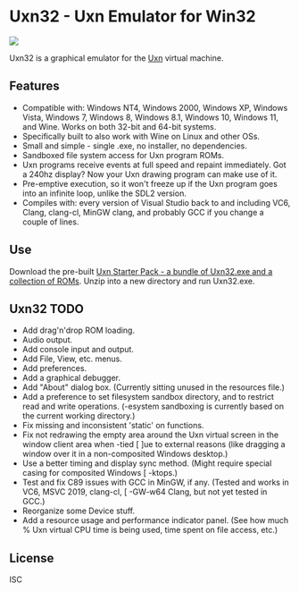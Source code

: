 Uxn32 - Uxn Emulator for Win32
==============================

![](https://raw.githubusercontent.com/wiki/randrew/uxn32/uxn32-banner.png)

Uxn32 is a graphical emulator for the [Uxn](https://wiki.xxiivv.com/site/uxn.html) virtual machine.

Features
--------

* Compatible with: Windows NT4, Windows 2000, Windows XP, Windows Vista, Windows 7, Windows 8, Windows 8.1, Windows 10, Windows 11, and Wine. Works on both 32-bit and 64-bit systems.
* Specifically built to also work with Wine on Linux and other OSs.
* Small and simple - single .exe, no installer, no dependencies.
* Sandboxed file system access for Uxn program ROMs.
* Uxn programs receive events at full speed and repaint immediately. Got a 240hz display? Now your Uxn drawing program can make use of it.
* Pre-emptive execution, so it won't freeze up if the Uxn program goes into an infinite loop, unlike the SDL2 version.
* Compiles with: every version of Visual Studio back to and including VC6, Clang, clang-cl, MinGW clang, and probably GCC if you change a couple of lines.

Use
---

Download the pre-built [Uxn Starter Pack - a bundle of Uxn32.exe and a collection of ROMs](https://github.com/randrew/uxn32/releases/download/1.0/Uxn32-1.0-Plus-Start-Pack-ROMs.zip). Unzip into a new directory and run Uxn32.exe.

Uxn32 TODO
----------

- Add drag'n'drop ROM loading.
- Audio output.
- Add console input and output.
- Add File, View, etc. menus.
- Add preferences.
- Add a graphical debugger.
- Add "About" dialog box. (Currently sitting unused in the resources file.)
- Add a preference to set filesystem sandbox directory, and to restrict read and write operations. (-esystem sandboxing is currently based on the current working directory.)
- Fix missing and inconsistent 'static' on functions.
- Fix not redrawing the empty area around the Uxn virtual screen in the window client area when -tied [ ]ue to external reasons (like dragging a window over it in a non-composited Windows desktop.)
- Use a better timing and display sync method. (Might require special casing for composited Windows [ -ktops.)
- Test and fix C89 issues with GCC in MinGW, if any. (Tested and works in VC6, MSVC 2019, clang-cl, [ -GW-w64 Clang, but not yet tested in GCC.)
- Reorganize some Device stuff.
- Add a resource usage and performance indicator panel. (See how much % Uxn virtual CPU time is being used, time spent on file access, etc.)

License
-------

ISC
